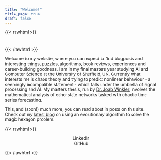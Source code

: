 ```yaml
---
title: "Welcome!"
title_page: true
draft: false
---
```


{{< rawhtml >}} 
<h1 class="post-title main" id="title"><a></a></h1> 
{{< /rawhtml >}} 

Welcome to my website, where you can expect to find blogposts and interesting things, puzzles, algorithms, book reviews, experiences and career-building goodness. I am in my final masters year studying AI and Computer Science at the University of Sheffield, UK. Currently what interests me is chaos theory and trying to predict nonlinear behaviour - a seemingly incompatible statement - which falls under the umbrella of signal processing and AI. My masters thesis, run by [Dr. Joab Winkler](https://www.sheffield.ac.uk/dcs/people/academic/joab-winkler), involves the mathematical analysis of echo-state networks tasked with chaotic time series forecasting.

This, and (soon!) much more, you can read about in posts on this site. Check out my [latest blog](/posts/hexagon) on using an evolutionary algorithm to solve the magic hexagon problem.

{{< rawhtml >}}

<div style="width: 100%; text-align: center;">

  <div id='first' class="button link">LinkedIn</div>
  <!-- <div id='second' class="button link"><a href='./docs/Shaun_Cassini_CV.pdf ' target="_blank" rel="noopener noreferrer" id='cv_btn'>CV</a></div>  -->
  <div id='third' class="button link">GitHub</div>

</div>

<script>
	var linkedin = document.getElementById('first');
	// var cv = document.getElementById('second');
	var github = document.getElementById('third');
    var title = document.getElementById('title');

	// var toot = document.getElementsByTagName('a')[0];

	// toot.onclick = function (){
	// 		var audio = new Audio('toot.m4a');
	// 		audio.play();
	// }

    // Change title based on time
    const time = new Date();
    console.log(time);

    hrs = time.getHours();

    if (hrs > 5 && hrs < 12)
        title.innerHTML = "Good Morning!"
    if (hrs > 11 && hrs < 17)
        title.innerHTML = "Good Afternoon!"
    else
        title.innerHTML = "Good Evening!"

	linkedin.addEventListener("mouseenter", function( event ) {
			let xhr = new XMLHttpRequest();
					xhr.open('GET', 'linkedin.m4a');
					xhr.responseType = 'arraybuffer';
			var audio = new Audio('linkedin.m4a');
			audio.play();
	})

	// cv.addEventListener("mouseenter", function( event ) {
	// 		let xhr = new XMLHttpRequest();
	// 				xhr.open('GET', 'audio-CV.m4a');
	// 				xhr.responseType = 'arraybuffer';
	// 		var audio = new Audio('CV.m4a');
	// 		audio.play();
	// })

	github.addEventListener("mouseenter", function( event ) {
			let xhr = new XMLHttpRequest();
					xhr.open('GET', 'audio-github.m4a');
					xhr.responseType = 'arraybuffer';
			var audio = new Audio('github.m4a');
			audio.play();
	})

	linkedin.onclick = function (){
			window.open('https://www.linkedin.com/in/s-cassini/', '_blank');
			// var audio = new Audio('toot.m4a');
			// audio.play();
	}

	// cv.onclick = function (){
	// 		window.open('https://www.google.com/', '_blank');
	// 		// var audio = new Audio('toot2.m4a');
	// 		// audio.play();
	// }

	github.onclick = function () {
			window.open('https://github.com/shauncassini', '_blank');
			// var audio = new Audio('toot3.m4a');
			// audio.play();
	}
</script>
{{< /rawhtml >}}

